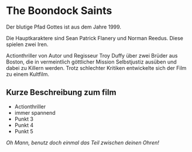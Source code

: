 # The Boondock Saints
Der blutige Pfad Gottes ist aus dem Jahre 1999. 

Die Hauptkaraktere sind Sean Patrick Flanery und Norman Reedus. Diese spielen zwei Iren.

Actionthriller von Autor und Regisseur Troy Duffy über zwei Brüder aus Boston, die in vermeintlich göttlicher Mission Selbstjustiz ausüben und dabei zu Killern werden. Trotz schlechter Kritiken entwickelte sich der Film zu einem Kultfilm.

## Kurze Beschreibung zum film
* Actionthriller
* immer spannend
* Punkt 3
* Punkt 4
* Punkt 5


*Oh Mann, benutz doch einmal das Teil zwischen deinen Ohren!*

